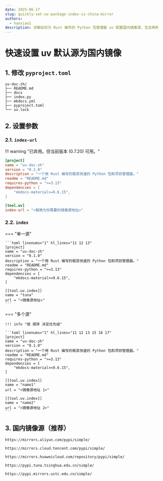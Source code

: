 ```yaml
---
date: 2025-06-17
slug: quickly-set-uv-package-index-is-china-mirror
authors:
  - hanxiao1
description: 详解如何为 Rust 编写的 Python 包管理器 uv 配置国内镜像源，包含两种配置方式：直接设置 index-url（兼容 0.7.20 版本）和推荐的多源优先级配置。提供阿里云、腾讯云、清华大学等主流镜像地址，帮助开发者加速 Python 依赖安装。适用于 uv 项目配置及 pyproject.toml 文件修改指南。
---
```


# 快速设置 uv 默认源为国内镜像

<!-- more -->

## 1. 修改 `pyproject.toml`

``` title="项目目录" linenums="1" hl_lines="6"
uv-doc-zh/
├── README.md
├── docs
├── index.py
├── mkdocs.yml
├── pyproject.toml
└── uv.lock
```

## 2. 设置参数

### 2.1. `index-url`

!!! warning "已弃用。但当前版本 (0.7.20) 可用。"

```toml linenums="1" hl_lines="11 12"
[project]
name = "uv-doc-zh"
version = "0.1.0"
description = "一个用 Rust 编写的极其快速的 Python 包和项目管理器。"
readme = "README.md"
requires-python = ">=3.13"
dependencies = [
    "mkdocs-material>=9.6.15",
]

[tool.uv]
index-url = "<替换为你需要的镜像源地址>"
```

### 2.2. `index`

=== "单一源"

    ```toml linenums="1" hl_lines="11 12 13"
    [project]
    name = "uv-doc-zh"
    version = "0.1.0"
    description = "一个用 Rust 编写的极其快速的 Python 包和项目管理器。"
    readme = "README.md"
    requires-python = ">=3.13"
    dependencies = [
        "mkdocs-material>=9.6.15",
    ]
    
    [[tool.uv.index]]
    name = "tuna"
    url = "<镜像源地址>"
    ```

=== "多个源"

    !!! info "按 顺序 决定优先级"

    ```toml linenums="1" hl_lines="11 12 13 15 16 17"
    [project]
    name = "uv-doc-zh"
    version = "0.1.0"
    description = "一个用 Rust 编写的极其快速的 Python 包和项目管理器。"
    readme = "README.md"
    requires-python = ">=3.13"
    dependencies = [
        "mkdocs-material>=9.6.15",
    ]
    
    [[tool.uv.index]]
    name = "name1"
    url = "<镜像源地址 1>"
    
    [[tool.uv.index]]
    name = "name2"
    url = "<镜像源地址 2>"
    ```

## 3. 国内镜像源（推荐）

``` title="阿里云"
https://mirrors.aliyun.com/pypi/simple/
```

``` title="腾讯云"
https://mirrors.cloud.tencent.com/pypi/simple/
```

``` title="华为云"
https://mirrors.huaweicloud.com/repository/pypi/simple/
```

``` title="清华大学"
https://pypi.tuna.tsinghua.edu.cn/simple/
```

``` title="中国科学技术大学"
https://pypi.mirrors.ustc.edu.cn/simple/
```
